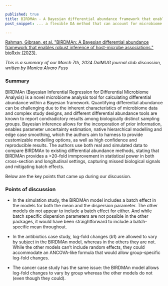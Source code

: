 ```yaml
---

published: true
title: BIRDMAn - A Bayesian differential abundance framework that enables robust inference of host-microbe associations
post_snippet: ... a flexible DA method that can account for microbiome data characteristics and diverse experimental designs. ... extracts more informative biological signals while accounting for study-specific experimental conditions ...

---
```


[Rahman, Gibraan, et al. "BIRDMAn: A Bayesian differential abundance framework that enables robust inference of host-microbe associations." bioRxiv (2023).](https://www.biorxiv.org/content/10.1101/2023.01.30.526328v1.article-info) 

_This is a summary of our March 7th, 2024 DalMUG journal club discussion, written by Monica Alvaro Fuss_

### Summary

BIRDMAn (Bayesian Inferential Regression for Differential Microbiome Analysis) is a novel microbiome analysis tool for calculating differential abundance within a Bayesian framework. Quantifying differential abundance can be challenging due to the inherent characteristics of microbiome data and complex study designs, and different differential abundance tools are known to report condradictory results among biologically distinct sampling groups. Bayesian inference allows for the incorporation of prior information, enables parameter uncertainty estimation, native hierarchical modelling and edge case smoothing, which the authors aim to harness to provide customizable modelling options, as well as high confidence and reproducible results. The authors use both real and simulated data to compare BIRDMAn to existing differential abundance methods, stating that BIRDMAn provides a >20-fold immprovement in statistical power in both cross-section and longitudinal settings, capturing missed biological signals and mitigating batch effects. 

Below are the key points that came up during our discussion.

### Points of discussion

- In the simulation study, the BIRDMAn model includes a batch effect in the models for both the mean and the dispersion parameter. The other models do not appear to include a batch effect for either. And while batch specific dispersion parameters are not possible in the other packages, it would have been straightforward to include a batch-specific mean throughout.

- In the antibiotics case study, log-fold changes (b1) are allowed to vary by subject in the BIRDMAn model, whereas in the others they are not. While the other models can’t include random effects, they could accommodate an ANCOVA-like formula that would allow group-specific log-fold changes.

- The cancer case study has the same issue: the BIRDMAn model allows log-fold changes to vary by group whereas the other models do not (even though they could).
